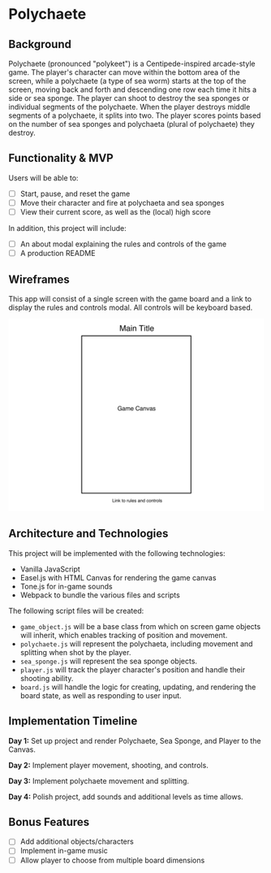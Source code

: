 # Polychaete

## Background

Polychaete (pronounced "polykeet") is a Centipede-inspired arcade-style game.  The player's character can move within the bottom area of the screen, while a polychaete (a type of sea worm) starts at the top of the screen, moving back and forth and descending one row each time it hits a side or sea sponge.  The player can shoot to destroy the sea sponges or individual segments of the polychaete.  When the player destroys middle segments of a polychaete, it splits into two.  The player scores points based on the number of sea sponges and polychaeta (plural of polychaete) they destroy.

## Functionality & MVP

Users will be able to:

- [ ] Start, pause, and reset the game
- [ ] Move their character and fire at polychaeta and sea sponges
- [ ] View their current score, as well as the (local) high score

In addition, this project will include:

- [ ] An about modal explaining the rules and controls of the game
- [ ] A production README

## Wireframes

This app will consist of a single screen with the game board and a link to display the rules and controls modal.  All controls will be keyboard based.

![Wireframe](docs/wireframe.png)

## Architecture and Technologies

This project will be implemented with the following technologies:

 * Vanilla JavaScript
 * Easel.js with HTML Canvas for rendering the game canvas
 * Tone.js for in-game sounds
 * Webpack to bundle the various files and scripts

The following script files will be created:

 * `game_object.js` will be a base class from which on screen game objects will inherit, which enables tracking of position and movement.
 * `polychaete.js` will represent the polychaeta, including movement and splitting when shot by the player.
 * `sea_sponge.js` will represent the sea sponge objects.  
 * `player.js` will track the player character's position and handle their shooting ability.
 * `board.js` will handle the logic for creating, updating, and rendering the board state, as well as responding to user input.

## Implementation Timeline

**Day 1:** Set up project and render Polychaete, Sea Sponge, and Player to the Canvas.

**Day 2:** Implement player movement, shooting, and controls.

**Day 3:** Implement polychaete movement and splitting.

**Day 4:** Polish project, add sounds and additional levels as time allows.

## Bonus Features

- [ ] Add additional objects/characters
- [ ] Implement in-game music
- [ ] Allow player to choose from multiple board dimensions
